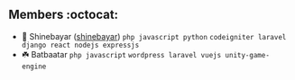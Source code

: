 ## Members :octocat:

* 🐳 Shinebayar ([shinebayar](https://github.com/shinebayar)) `php javascript python`  `codeigniter laravel django react nodejs expressjs`
* ☘️ Batbaatar `php javascript`   `wordpress laravel vuejs unity-game-engine`